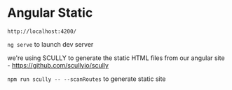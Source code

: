 # Angular Static


`http://localhost:4200/`


`ng serve` to launch dev server   




we're using SCULLY to generate the static HTML files from our angular site - https://github.com/scullyio/scully   

  
`npm run scully -- --scanRoutes` to generate static site

